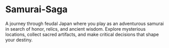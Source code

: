 # Samurai-Saga
A journey through feudal Japan where you play as an adventurous samurai in search of honor, relics, and ancient wisdom. Explore mysterious locations, collect sacred artifacts, and make critical decisions that shape your destiny.
